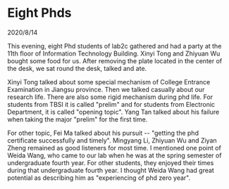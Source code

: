 # Eight Phds
2020/8/14

This evening, eight Phd students of lab2c gathered and had
a party at the 11th floor of Information Technology Building.
Xinyi Tong and Zhiyuan Wu bought some food for us.
After removing the plate located in the center of the desk,
we sat round the desk, talked and ate.

Xinyi Tong talked about some special mechanism of College Entrance
Examination in Jiangsu province. Then we talked casually
about our research life. There are also some rigid mechanism
during phd life. For students from TBSI it is called "prelim"
and for students from Electronic Department, it is called
"opening topic". Yang Tan talked about his failure
when taking the major "prelim" for the first time.

For other topic, Fei Ma talked about his pursuit --
"getting the phd certificate successfully and timely".
Mingyang Li, Zhiyuan Wu and Ziyan Zheng remained as good
listeners for most time. I mentioned one point of
Weida Wang, who came to our lab when he was at the spring
semester of undergraduate fourth year. For other students,
they enjoyed their times during that undergraduate fourth year.
I thought Weida Wang had great potential as
describing him as "experiencing of phd zero year".
